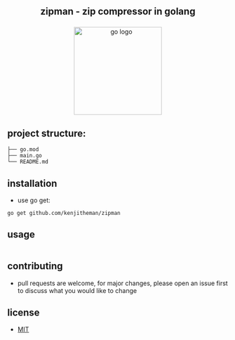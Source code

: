 <h2 align="center">zipman - zip compressor in golang</h2>

###

<div align="center">
  <img src="https://cdn.jsdelivr.net/gh/devicons/devicon/icons/go/go-original.svg" height="200" alt="go logo"  />
</div>

###

## project structure:

```
├── go.mod
├── main.go
└── README.md
```

## installation

- use go get:

```
go get github.com/kenjitheman/zipman
```

## usage

```

```

## contributing

- pull requests are welcome, for major changes, please open an issue first to
  discuss what you would like to change

## license

- [MIT](https://choosealicense.com/licenses/mit/)

